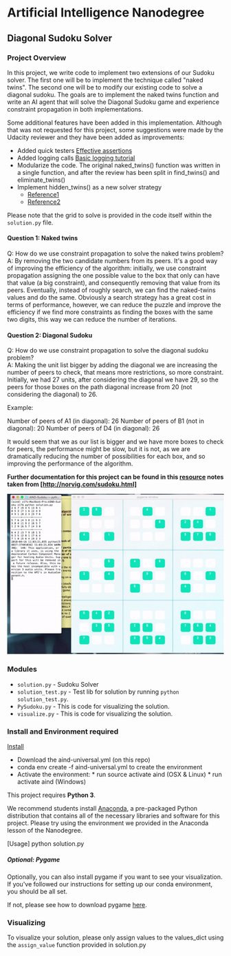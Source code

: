 # Artificial Intelligence Nanodegree

## Diagonal Sudoku Solver

[image1]: ./images/sudoku_screenshot.gif "Sudoku Screenshot"

### Project Overview 

In this project, we write code to implement two extensions of our Sudoku solver. The first one will be to implement the technique called "naked twins". The second one will be to modify our existing code to solve a diagonal sudoku. The goals are to implement the naked twins function and write an AI agent that will solve the Diagonal Sudoku game and experience constraint propagation in both implementations. 

Some additional features have been added in this implementation. Although that was not requested for this project, some suggestions were made by the Udacity reviewer and they have been added as improvements: 

* Added quick testers [Effective assertions](https://wiki.python.org/moin/UsingAssertionsEffectively)
* Added logging calls [Basic logging tutorial](https://docs.python.org/3/howto/logging.html)
* Modularize the code. The original naked_twins() function was written in a single function, and after the review has been split in find_twins() and eliminate_twins()
* Implement hidden_twins() as a new solver strategy 
    * [Reference1](https://www.sudokuoftheday.com/techniques/hidden-pairs-triples/)
    * [Reference2](http://www.sudokudragon.com/tutorialhiddentwins.htm)

Please note that the grid to solve is provided in the code itself within the `solution.py` file. 

#### Question 1: Naked twins 

Q: How do we use constraint propagation to solve the naked twins problem?  
A: By removing the two candidate numbers from its peers. It's a good way of improving the efficiency of the algorithm: initially, we use constraint propagation assigning the one possible value to the box that only can have that value (a big constraint), and consequently removing that value from its peers. Eventually, instead of roughly search, we can find the naked-twins values and do the same. Obviously a search strategy has a great cost in terms of performance, however, we can reduce the puzzle and improve the efficiency if we find more constraints as finding the boxes with the same two digits, this way we can reduce the number of iterations.   

#### Question 2: Diagonal Sudoku

Q: How do we use constraint propagation to solve the diagonal sudoku problem?  
A: Making the unit list bigger by adding the diagonal we are increasing the number of peers to check, that means more restrictions, so more constraint. Initially, we had 27 units, after considering the diagonal we have 29, so the peers for those boxes on the path diagonal increase from 20 (not considering the diagonal) to 26. 

Example: 

Number of peers of A1 (in diagonal):  26
Number of peers of B1 (not in diagonal):  20
Number of peers of D4 (in diagonal):  26

It would seem that we as our list is bigger and we have more boxes to check for peers, the performance might be slow, but it is not, as we are dramatically reducing the number of possibilities for each box, and so improving the performance of the algorithm. 

**Further documentation for this project can be found in this [resource](Solve_any_Sudoku_with_AI.ipynb) notes taken from [http://norvig.com/sudoku.html]**

![Sudoku Screenshot][image1]

### Modules

* `solution.py` - Sudoku Solver
* `solution_test.py` - Test lib for solution by running `python solution_test.py`.
* `PySudoku.py` - This is code for visualizing the solution.
* `visualize.py` - This is code for visualizing the solution.

### Install and Environment required

[Install](https://github.com/udacity/AIND-Sudoku)

* Download the aind-universal.yml (on this repo)
* conda env create -f aind-universal.yml to create the environment
* Activate the environment:
        * run source activate aind (OSX & Linux)
        * run activate aind (Windows)  

This project requires **Python 3**.

We recommend students install [Anaconda](https://www.continuum.io/downloads), a pre-packaged Python distribution that contains all of the necessary libraries and software for this project. 
Please try using the environment we provided in the Anaconda lesson of the Nanodegree.

[Usage] python solution.py

##### Optional: Pygame

Optionally, you can also install pygame if you want to see your visualization. If you've followed our instructions for setting up our conda environment, you should be all set.

If not, please see how to download pygame [here](http://www.pygame.org/download.shtml).

### Visualizing

To visualize your solution, please only assign values to the values_dict using the `assign_value` function provided in solution.py
